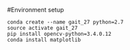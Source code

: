 #Environment setup

    conda create --name gait_27 python=2.7
    source activate gait_27
    pip install opencv-python=3.4.0.12
    conda install matplotlib
